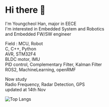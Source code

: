 # Hi there 👋
I'm Youngcheol Han, major in EECE\
I'm interested in Embedded System and Robotics\
and Embedded FW/SW engineer

Field : MCU, Robot\
C, C++, Python\
AVR, STM32F4\
BLDC motor, IMU\
PID control, Complementary Filter, Kalman Filter\
ROS2, MachineLearning, openRMF

Now study\
Radio Frequency, Radar Detection, GPS\
updated at 14th Nov

![Top Langs](https://github-readme-stats.vercel.app/api/top-langs/?username=OProcessing)
